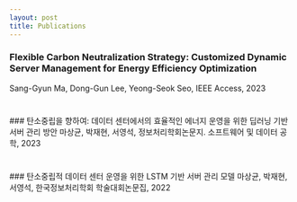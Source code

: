 ```yaml
---
layout: post
title: Publications
---
```


### Flexible Carbon Neutralization Strategy: Customized Dynamic Server Management for Energy Efficiency Optimization
Sang-Gyun Ma, Dong-Gun Lee, Yeong-Seok Seo, IEEE Access, 2023
<h1></h1>
### 탄소중립을 향하여: 데이터 센터에서의 효율적인 에너지 운영을 위한 딥러닝 기반 서버 관리 방안
마상균, 박재현, 서영석, 정보처리학회논문지. 소프트웨어 및 데이터 공학, 2023
<h1></h1>
### 탄소중립적 데이터 센터 운영을 위한 LSTM 기반 서버 관리 모델
마상균, 박재현, 서영석, 한국정보처리학회 학술대회논문집, 2022
